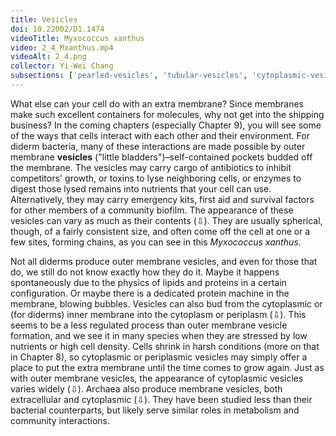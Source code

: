```yaml
---
title: Vesicles
doi: 10.22002/D1.1474
videoTitle: Myxococcus xanthus
video: 2_4_Mxanthus.mp4
videoAlt: 2_4.png
collector: Yi-Wei Chang
subsections: ['pearled-vesicles', 'tubular-vesicles', 'cytoplasmic-vesicles', 'cytoplasmic-vesicle-variety', 'archaeal-vesicles']
---
```


What else can your cell do with an extra membrane? Since membranes make such excellent containers for molecules, why not get into the shipping business? In the coming chapters (especially Chapter 9), you will see some of the ways that cells interact with each other and their environment. For diderm bacteria, many of these interactions are made possible by outer membrane **vesicles** ("little bladders")–self-contained pockets budded off the membrane. The vesicles may carry cargo of antibiotics to inhibit competitors' growth, or toxins to lyse neighboring cells, or enzymes to digest those lysed remains into nutrients that your cell can use. Alternatively, they may carry emergency kits, first aid and survival factors for other members of a community biofilm. The appearance of these vesicles can vary as much as their contents (⇩). They are usually spherical, though, of a fairly consistent size, and often come off the cell at one or a few sites, forming chains, as you can see in this *Myxococcus xanthus*.

Not all diderms produce outer membrane vesicles, and even for those that do, we still do not know exactly how they do it. Maybe it happens spontaneously due to the physics of lipids and proteins in a certain configuration. Or maybe there is a dedicated protein machine in the membrane, blowing bubbles. Vesicles can also bud from the cytoplasmic or (for diderms) inner membrane into the cytoplasm or periplasm (⇩). This seems to be a less regulated process than outer membrane vesicle formation, and we see it in many species when they are stressed by low nutrients or high cell density. Cells shrink in harsh conditions (more on that in Chapter 8), so cytoplasmic or periplasmic vesicles may simply offer a place to put the extra membrane until the time comes to grow again. Just as with outer membrane vesicles, the appearance of cytoplasmic vesicles varies widely (⇩). Archaea also produce membrane vesicles, both extracellular and cytoplasmic (⇩). They have been studied less than their bacterial counterparts, but likely serve similar roles in metabolism and community interactions.

